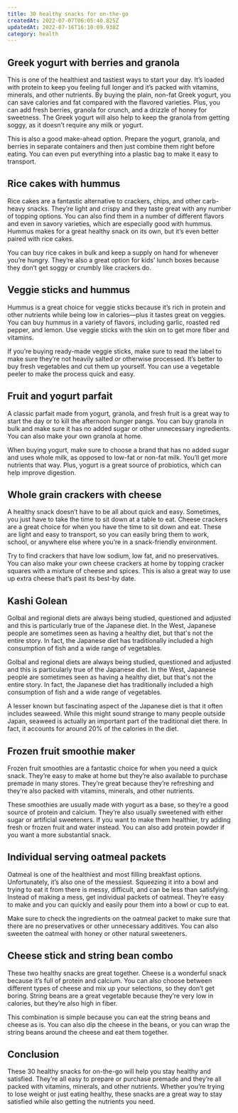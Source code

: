 ```yaml
---
title: 30 healthy snacks for on-the-go
createdAt: 2022-07-07T06:05:40.825Z
updatedAt: 2022-07-16T16:10:09.938Z
category: health
---
```


## Greek yogurt with berries and granola

This is one of the healthiest and tastiest ways to start your day. It’s loaded with protein to keep you feeling full longer and it’s packed with vitamins, minerals, and other nutrients. By buying the plain, non-fat Greek yogurt, you can save calories and fat compared with the flavored varieties. Plus, you can add fresh berries, granola for crunch, and a drizzle of honey for sweetness. The Greek yogurt will also help to keep the granola from getting soggy, as it doesn’t require any milk or yogurt.

This is also a good make-ahead option. Prepare the yogurt, granola, and berries in separate containers and then just combine them right before eating. You can even put everything into a plastic bag to make it easy to transport.

## Rice cakes with hummus

Rice cakes are a fantastic alternative to crackers, chips, and other carb-heavy snacks. They’re light and crispy and they taste great with any number of topping options. You can also find them in a number of different flavors and even in savory varieties, which are especially good with hummus. Hummus makes for a great healthy snack on its own, but it’s even better paired with rice cakes.

You can buy rice cakes in bulk and keep a supply on hand for whenever you’re hungry. They’re also a great option for kids’ lunch boxes because they don’t get soggy or crumbly like crackers do.

## Veggie sticks and hummus

Hummus is a great choice for veggie sticks because it’s rich in protein and other nutrients while being low in calories—plus it tastes great on veggies. You can buy hummus in a variety of flavors, including garlic, roasted red pepper, and lemon. Use veggie sticks with the skin on to get more fiber and vitamins.

If you’re buying ready-made veggie sticks, make sure to read the label to make sure they’re not heavily salted or otherwise processed. It’s better to buy fresh vegetables and cut them up yourself. You can use a vegetable peeler to make the process quick and easy.

## Fruit and yogurt parfait

A classic parfait made from yogurt, granola, and fresh fruit is a great way to start the day or to kill the afternoon hunger pangs. You can buy granola in bulk and make sure it has no added sugar or other unnecessary ingredients. You can also make your own granola at home.

When buying yogurt, make sure to choose a brand that has no added sugar and uses whole milk, as opposed to low-fat or non-fat milk. You’ll get more nutrients that way. Plus, yogurt is a great source of probiotics, which can help improve digestion.

## Whole grain crackers with cheese

A healthy snack doesn’t have to be all about quick and easy. Sometimes, you just have to take the time to sit down at a table to eat. Cheese crackers are a great choice for when you have the time to sit down and eat. These are light and easy to transport, so you can easily bring them to work, school, or anywhere else where you’re in a snack-friendly environment.

Try to find crackers that have low sodium, low fat, and no preservatives. You can also make your own cheese crackers at home by topping cracker squares with a mixture of cheese and spices. This is also a great way to use up extra cheese that’s past its best-by date.

## Kashi Golean

Golbal and regional diets are always being studied, questioned and adjusted and this is particularly true of the Japanese diet. In the West, Japanese people are sometimes seen as having a healthy diet, but that's not the entire story. In fact, the Japanese diet has traditionally included a high consumption of fish and a wide range of vegetables.

Golbal and regional diets are always being studied, questioned and adjusted and this is particularly true of the Japanese diet. In the West, Japanese people are sometimes seen as having a healthy diet, but that's not the entire story. In fact, the Japanese diet has traditionally included a high consumption of fish and a wide range of vegetables.

A lesser known but fascinating aspect of the Japanese diet is that it often includes seaweed. While this might sound strange to many people outside Japan, seaweed is actually an important part of the traditional diet there. In fact, it accounts for around 20% of the calories in the diet.

## Frozen fruit smoothie maker

Frozen fruit smoothies are a fantastic choice for when you need a quick snack. They’re easy to make at home but they’re also available to purchase premade in many stores. They’re great because they’re refreshing and they’re also packed with vitamins, minerals, and other nutrients.

These smoothies are usually made with yogurt as a base, so they’re a good source of protein and calcium. They’re also usually sweetened with either sugar or artificial sweeteners. If you want to make them healthier, try adding fresh or frozen fruit and water instead. You can also add protein powder if you want a more substantial snack.

## Individual serving oatmeal packets

Oatmeal is one of the healthiest and most filling breakfast options. Unfortunately, it’s also one of the messiest. Squeezing it into a bowl and trying to eat it from there is messy, difficult, and can be less than satisfying. Instead of making a mess, get individual packets of oatmeal. They’re easy to make and you can quickly and easily pour them into a bowl or cup to eat.

Make sure to check the ingredients on the oatmeal packet to make sure that there are no preservatives or other unnecessary additives. You can also sweeten the oatmeal with honey or other natural sweeteners.

## Cheese stick and string bean combo

These two healthy snacks are great together. Cheese is a wonderful snack because it’s full of protein and calcium. You can also choose between different types of cheese and mix up your selections, so they don’t get boring. String beans are a great vegetable because they’re very low in calories, but they’re also high in fiber.

This combination is simple because you can eat the string beans and cheese as is. You can also dip the cheese in the beans, or you can wrap the string beans around the cheese and eat them together.

## Conclusion

These 30 healthy snacks for on-the-go will help you stay healthy and satisfied. They’re all easy to prepare or purchase premade and they’re all packed with vitamins, minerals, and other nutrients. Whether you’re trying to lose weight or just eating healthy, these snacks are a great way to stay satisfied while also getting the nutrients you need.
